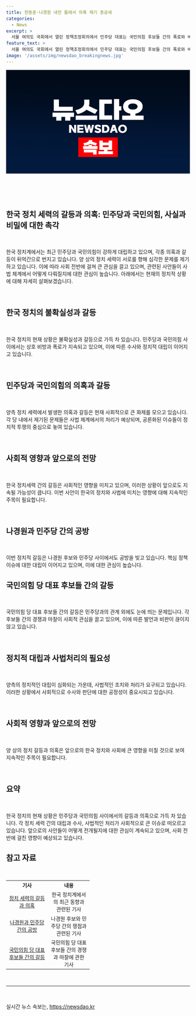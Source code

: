```yaml
---
title: 한동훈·나경원 내전 틈에서 의혹 제기 총공세
categories:
  - News
excerpt: >
  서울 여의도 국회에서 열린 정책조정회의에서 민주당 대표는 국민의힘 후보들 간의 폭로와 비방을 비난하며 범죄행위에 대한 엄정한 수사를 촉구했다. 또한 국민의힘 후보들끼리 서로를 비방하고 폭로하며 범죄 행위를 나란히 증언했으므로 수사도 나란히 받길 원한다고 주장했다. 한편, 범야권 시민사회단체인 사세행도 한 후보를 공수처에 고발했고, 여당이 해당 의혹을 무마하려 할 것으로 예상되지만 진실은 밝혀질 것으로 전망된다.
feature_text: >
  서울 여의도 국회에서 열린 정책조정회의에서 민주당 대표는 국민의힘 후보들 간의 폭로와 비방을 비난하며 범죄행위에 대한 엄정한 수사를 촉구했다. 또한 국민의힘 후보들끼리 서로를 비방하고 폭로하며 범죄 행위를 나란히 증언했으므로 수사도 나란히 받길 원한다고 주장했다. 한편, 범야권 시민사회단체인 사세행도 한 후보를 공수처에 고발했고, 여당이 해당 의혹을 무마하려 할 것으로 예상되지만 진실은 밝혀질 것으로 전망된다.
image: '/assets/img/newsdao_breakingnews.jpg'
---
```


<p><img src="/assets/img/newsdao_breakingnews.jpg" alt="koreaapp 속보" /></p>

<p data-ke-size="size16">&nbsp;</p>

<p data-ke-size="size16">&nbsp;</p>

<h2 data-ke-size="size26">한국 정치 세력의 갈등과 의혹: 민주당과 국민의힘, 사실과 비밀에 대한 촉각</h2>

<p data-ke-size="size16">&nbsp;</p>

<p>한국 정치계에서는 최근 민주당과 국민의힘이 강하게 대립하고 있으며, 각종 의혹과 갈등이 뒤억간으로 번지고 있습니다. 양 상의 정치 세력이 서로를 향해 심각한 문제를 제기하고 있습니다. 이에 따라 사회 전반에 걸쳐 큰 관심을 끌고 있으며, 관련된 사안들이 사법 체계에서 어떻게 다뤄질지에 대한 관심이 높습니다. 아래에서는 현재의 정치적 상황에 대해 자세히 살펴보겠습니다.</p>

<p data-ke-size="size16">&nbsp;</p>

<h2 data-ke-size="size26">한국 정치의 불확실성과 갈등</h2>

<p data-ke-size="size16">&nbsp;</p>

<p>한국 정치의 현재 상황은 불확실성과 갈등으로 가득 차 있습니다. 민주당과 국민의힘 사이에서는 상호 비방과 폭로가 지속되고 있으며, 이에 따른 수사와 정치적 대립이 이어지고 있습니다.</p>

<p data-ke-size="size16">&nbsp;</p>

<h2 data-ke-size="size26">민주당과 국민의힘의 의혹과 갈등</h2>

<p data-ke-size="size16">&nbsp;</p>

<p>양측 정치 세력에서 발생한 의혹과 갈등은 현재 사회적으로 큰 화제를 모으고 있습니다. 각 당 내에서 제기된 문제들은 사법 체계에서의 처리가 예상되며, 공론화된 이슈들이 정치적 투쟁의 중심으로 놓여 있습니다.</p>

<p data-ke-size="size16">&nbsp;</p>

<h2 data-ke-size="size26">사회적 영향과 앞으로의 전망</h2>

<p data-ke-size="size16">&nbsp;</p>

<p>한국 정치세력 간의 갈등은 사회적인 영향을 미치고 있으며, 이러한 상황이 앞으로도 지속될 가능성이 큽니다. 이번 사안이 한국의 정치와 사법에 미치는 영향에 대해 지속적인 주목이 필요합니다.</p>

<p data-ke-size="size16">&nbsp;</p>

<h2 data-ke-size="size26">나경원과 민주당 간의 공방</h2>

<p data-ke-size="size16">&nbsp;</p>

<p>이번 정치적 갈등은 나경원 후보와 민주당 사이에서도 공방을 빚고 있습니다. 핵심 정책 이슈에 대한 대립이 이어지고 있으며, 이에 대한 관심이 높습니다.</p>

<h2 data-ke-size="size26">국민의힘 당 대표 후보들 간의 갈등</h2>

<p data-ke-size="size16">&nbsp;</p>

<p>국민의힘 당 대표 후보들 간의 갈등은 민주당과의 관계 외에도 눈에 띄는 문제입니다. 각 후보들 간의 경쟁과 마찰이 사회적 관심을 끌고 있으며, 이에 따른 발언과 비판이 끊이지 않고 있습니다.</p>

<p data-ke-size="size16">&nbsp;</p>

<h2 data-ke-size="size26">정치적 대립과 사법처리의 필요성</h2>

<p data-ke-size="size16">&nbsp;</p>

<p>양측의 정치적인 대립이 심화되는 가운데, 사법적인 조치와 처리가 요구되고 있습니다. 이러한 상황에서 사회적으로 수사와 판단에 대한 공정성이 중요시되고 있습니다.</p>

<p data-ke-size="size16">&nbsp;</p>

<h2 data-ke-size="size26">사회적 영향과 앞으로의 전망</h2>

<p data-ke-size="size16">&nbsp;</p>

<p>양 상의 정치 갈등과 의혹은 앞으로의 한국 정치와 사회에 큰 영향을 미칠 것으로 보여 지속적인 주목이 필요합니다.</p>

<p data-ke-size="size16">&nbsp;</p>

<h2 data-ke-size="size26">요약</h2>

<p data-ke-size="size16">&nbsp;</p>

<p>한국 정치의 현재 상황은 민주당과 국민의힘 사이에서의 갈등과 의혹으로 가득 차 있습니다. 각 정치 세력 간의 대립과 수사, 사법적인 처리가 사회적으로 큰 이슈로 떠오르고 있습니다. 앞으로의 사안들이 어떻게 전개될지에 대한 관심이 계속되고 있으며, 사회 전반에 걸친 영향이 예상되고 있습니다.</p>

<h2 data-ke-size="size26">참고 자료</h2>

<p data-ke-size="size16">&nbsp;</p>

<table style="width: 731px;">
<tbody>
<tr>
<td style="width: 100.6167px; text-align: center; height: 17px;"><b>기사</b></td>
<td style="width: 100.6167px; text-align: center; height: 17px;"><b>내용</b></td>
</tr>
<tr>
<td style="width: 100.6167px; text-align: center; height: 17px;"><a href="https://www.example.com/article1" target="_blank">정치 세력의 갈등과 의혹</a></td>
<td style="width: 100.6167px; text-align: center; height: 17px;">한국 정치계에서의 최근 동향과 관련된 기사</td>
</tr>
<tr>
<td style="width: 100.6167px; text-align: center; height: 17px;"><a href="https://www.example.com/article2" target="_blank">나경원과 민주당 간의 공방</a></td>
<td style="width: 100.6167px; text-align: center; height: 17px;">나경원 후보와 민주당 간의 쟁점과 관련된 기사</td>
</tr>
<tr>
<td style="width: 100.6167px; text-align: center; height: 17px;"><a href="https://www.example.com/article3" target="_blank">국민의힘 당 대표 후보들 간의 갈등</a></td>
<td style="width: 100.6167px; text-align: center; height: 17px;">국민의힘 당 대표 후보들 간의 경쟁과 마찰에 관한 기사</td>
</tr>
</tbody>
</table>

<p data-ke-size="size16">&nbsp;</p>

<hr>

<p data-ke-size="size16">&nbsp;</p>
실시간 뉴스 속보는, <a href="https://newsdao.kr" rel="dofollow">https://newsdao.kr</a>


